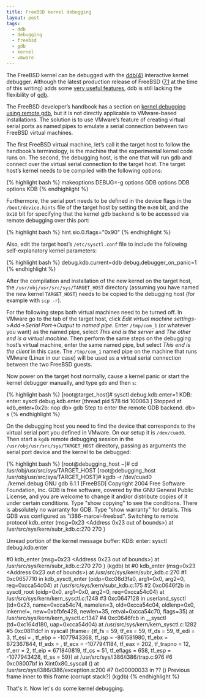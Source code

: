```yaml
---
title: FreeBSD kernel debugging
layout: post
tags:
  - ddb
  - debugging
  - freebsd
  - gdb
  - kernel
  - vmware
---
```

The FreeBSD kernel can be debugged with the
[ddb(4)](http://www.freebsd.org/cgi/man.cgi?query=ddb&sektion=4&apropos=0&manpath=FreeBSD+7.1-RELEASE)
interactive kernel debugger. Although the latest production release of FreeBSD
([7.1](http://www.freebsd.org/releases/7.1R/announce.html) at the time of this
writing) adds some [very useful
features](http://www.freebsd.org/cgi/man.cgi?query=ddb&apropos=0&sektion=0&manpath=FreeBSD+7.1-RELEASE),
ddb is still lacking the flexibility of [gdb](http://www.gnu.org/software/gdb/).

The FreeBSD developer&#8217;s handbook has a section on <a 
href="http://www.freebsd.org/doc/en_US.ISO8859-1/books/developers-handbook/kerne
ldebug-online-gdb.html" target="blank">kernel debugging using remote gdb</a>, 
but it is not directly applicable to VMware-based installations. The solution 
is to use VMware&#8217;s feature of creating virtual serial ports as named 
pipes to emulate a serial connection between two FreeBSD virtual machines.

The first FreeBSD virtual machine, let&#8217;s call it the target host to 
follow the handbook&#8217;s terminology, is the machine that the experimental 
kernel code runs on. The second, the debugging host, is the one that will run 
gdb and connect over the virtual serial connection to the target host. The 
target host&#8217;s kernel needs to be compiled with the following options:

{% highlight bash %}
makeoptions DEBUG=-g
options GDB
options DDB
options KDB
{% endhighlight %}

Furthermore, the serial port needs to be defined in the device flags in the 
`/boot/device.hints` file of the target host by setting the `0x80` bit, and the 
`0x10` bit for specifying that the kernel gdb backend is to be accessed via 
remote debugging over this port:

{% highlight bash %}
hint.sio.0.flags="0x90"
{% endhighlight %}

Also, edit the target host&#8217;s `/etc/sysctl.conf` file to include the 
following self-explanatory kernel parameters:

{% highlight bash %}
debug.kdb.current=ddb
debug.debugger_on_panic=1
{% endhighlight %}

After the compilation and installation of the new kernel on the target host, 
the `/usr/obj/usr/src/sys/TARGET_HOST` directory (assuming you have named the 
new kernel `TARGET_HOST`) needs to be copied to the debugging host (for example 
with `scp -r`).

For the following steps both virtual machines need to be turned off. In VMware 
go to the tab of the target host, click *Edit virtual machine 
settings*->*Add*->*Serial Port*->*Output to named pipe*. Enter `/tmp/com_1` (or 
whatever you want) as the named pipe, select *This end is the server* and *The 
other end is a virtual machine*. Then perform the same steps on the debugging 
host&#8217;s virtual machine, enter the same named pipe, but select *This end 
is the client* in this case. The `/tmp/com_1` named pipe on the machine that 
runs VMware (Linux in our case) will be used as a virtual serial connection 
between the two FreeBSD guests.

Now power on the target host normally, cause a kernel panic or start the kernel 
debugger manually, and type `gdb` and then `s`:

{% highlight bash %}
[root@target_host]# sysctl debug.kdb.enter=1
KDB: enter: sysctl debug.kdb.enter
[thread pid 578 tid 100063 ]
Stopped at kdb_enter+0x2b: nop
db> gdb
Step to enter the remote GDB backend.
db> s
{% endhighlight %}

On the debugging host you need to find the device that corresponds to the 
virtual serial port you defined in VMware. On our setup it is `/dev/cuad0`. 
Then start a `kgdb` remote debugging session in the 
`/usr/obj/usr/src/sys/TARGET_HOST` directory, passing as arguments the serial 
port device and the kernel to be debugged:

{% highlight bash %}
[root@debugging_host ~]# cd /usr/obj/usr/src/sys/TARGET_HOST
[root@debugging_host /usr/obj/usr/src/sys/TARGET_HOST]# kgdb -r /dev/cuad0 \
  ./kernel.debug
GNU gdb 6.1.1 [FreeBSD]
Copyright 2004 Free Software Foundation, Inc.
GDB is free software, covered by the GNU General Public License, and you are
welcome to change it and/or distribute copies of it under certain conditions.
Type "show copying" to see the conditions.
There is absolutely no warranty for GDB.  Type "show warranty" for details.
This GDB was configured as "i386-marcel-freebsd".
Switching to remote protocol
kdb_enter (msg=0x23 <Address 0x23 out of bounds>) at
 /usr/src/sys/kern/subr_kdb.c:270
270 }
 
Unread portion of the kernel message buffer:
KDB: enter: sysctl debug.kdb.enter
 
#0  kdb_enter (msg=0x23 <Address 0x23 out of bounds>) at
 /usr/src/sys/kern/subr_kdb.c:270
270 }
(kgdb) bt
#0  kdb_enter (msg=0x23 <Address 0x23 out of bounds>) at
 /usr/src/sys/kern/subr_kdb.c:270
#1  0xc0657710 in kdb_sysctl_enter (oidp=0xc08d3fa0, arg1=0x0, arg2=0,
 req=0xcca54c04) at /usr/src/sys/kern/subr_kdb.c:175
#2  0xc0646f2b in sysctl_root (oidp=0x0, arg1=0x0, arg2=0, req=0xcca54c04) at
 /usr/src/sys/kern/kern_sysctl.c:1248
#3  0xc0647128 in userland_sysctl (td=0x23, name=0xcca54c74, namelen=3,
 old=0xcca54c04, oldlenp=0x0, inkernel=, new=0xbfbfe428, newlen=35,
 retval=0xcca54c70, flags=35) at /usr/src/sys/kern/kern_sysctl.c:1347
#4  0xc0646fcb in __sysctl (td=0xc164d180, uap=0xcca54d04) at
 /usr/src/sys/kern/kern_sysctl.c:1282
#5  0xc0811dcf in syscall (frame=
 {tf_fs = 59, tf_es = 59, tf_ds = 59, tf_edi = 3, tf_esi = ,
 tf_ebp = -1077943368, tf_isp = -861581980, tf_ebx = 672367844,
 tf_edx = , tf_ecx = -1077941184, tf_eax = 202, tf_trapno = 12,
 tf_err = 2, tf_eip = 671840819, tf_cs = 51, tf_eflags = 658,
 tf_esp = -1077943428, tf_ss = 59}) at
 /usr/src/sys/i386/i386/trap.c:976
#6  0xc08007bf in Xint0x80_syscall () at
 /usr/src/sys/i386/i386/exception.s:200
#7  0x00000033 in ?? ()
Previous frame inner to this frame (corrupt stack?)
(kgdb)
{% endhighlight %}

That's it. Now let's do some kernel debugging.
